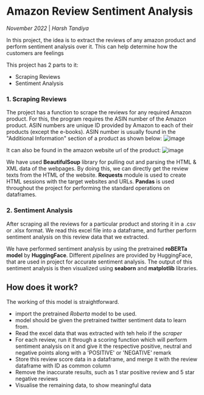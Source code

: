 # Amazon Review Sentiment Analysis 
_November 2022_  |  _Harsh Tandiya_

In this project, the idea is to extract the reviews of any amazon product and perform sentiment analysis over it. This can help determine how the customers are feelings 

This project has 2 parts to it:
- Scraping Reviews
- Sentiment Analysis

### 1. Scraping Reviews
The project has a function to scrape the reviews for any required Amazon product. For this, the program requires the ASIN number of the Amazon product. ASIN numbers are unique ID provided by Amazon to each of their products (except the e-books).
ASIN number is usually found in the "Additional Information" section of a product as shown below:
![image](https://user-images.githubusercontent.com/73123690/207691018-f2ddfe19-7ba6-4d0a-b29a-cd85b92eb993.png)

It can also be found in the amazon website url of the product:
![image](https://user-images.githubusercontent.com/73123690/207691093-d8bb0ec6-1862-4147-8b9c-7fe6ecaaece7.png)

We have used **BeautifulSoup** library for pulling out and parsing the HTML & XML data of the webpages. By doing this, we can directly get the review texts from the HTML of the website.
**Requests** module is used to create HTML sessions with the target websites and URLs.
**Pandas** is used throughout the project for performing the standard operations on dataframes.

### 2. Sentiment Analysis

After scraping all the reviews for a particular product and storing it in a .csv or .xlsx format. We read this excel file into a dataframe, and further perform sentiment analysis on this review data that we extracted.

We have performed sentiment analysis by using the pretrained **roBERTa model** by **HuggingFace**. Different _pipelines_ are provided by HuggingFace, that are used in project for accurate sentiment analysis.
The output of this sentiment analysis is then visualized using **seaborn** and **matplotlib** libraries.

## How does it work?
The working of this model is straightforward.
- import the pretrained *Roberta* model to be used.
- model should be given the pretrained twitter sentiment data to learn from.
- Read the excel data that was extracted with teh helo if the *scraper*
- For each review, run it through a scoring function which will perform sentiment analysis on it and give it the respective positive, neutral and negative points along with a 'POSITIVE' or 'NEGATIVE' remark
- Store this review score data in a dataframe, and merge it with the review dataframe with ID as common column
- Remove the inaccurate results, such as 1 star positive review and 5 star negative reviews
- Visualise the remaining data, to show meaningful data
